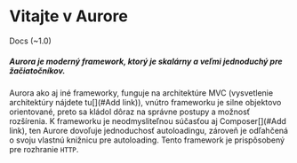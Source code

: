 <!--- **warning** Táto stránka sa pripravuje, môže obsahovať gramatické chyby a nedostatky. --->

# Vitajte v Aurore
Docs (~1.0)

##### Aurora je moderný framework, ktorý je skalárny a veľmi jednoduchý pre žačiatočníkov.

Aurora ako aj iné frameworky, funguje na architektúre MVC (vysvetlenie architektúry nájdete tu[](#Add link)),
vnútro frameworku je silne objektovo orientované, preto sa kládol dôraz na správne postupy a možnosť rozšírenia.
K frameworku je neodmysliteľnou súčasťou aj Composer[](#Add link), ten Aurore dovoľuje jednoduchosť autoloadingu,
zároveň je odľahčená o svoju vlastnú knižnicu pre autoloading.
Tento framework je prispôsobený pre rozhranie `HTTP`.
